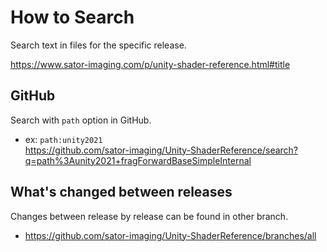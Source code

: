 # How to Search

Search text in files for the specific release.

https://www.sator-imaging.com/p/unity-shader-reference.html#title


## GitHub

Search with `path` option in GitHub.

- ex: `path:unity2021`  
  https://github.com/sator-imaging/Unity-ShaderReference/search?q=path%3Aunity2021+fragForwardBaseSimpleInternal



## What's changed between releases

Changes between release by release can be found in other branch.
- https://github.com/sator-imaging/Unity-ShaderReference/branches/all
